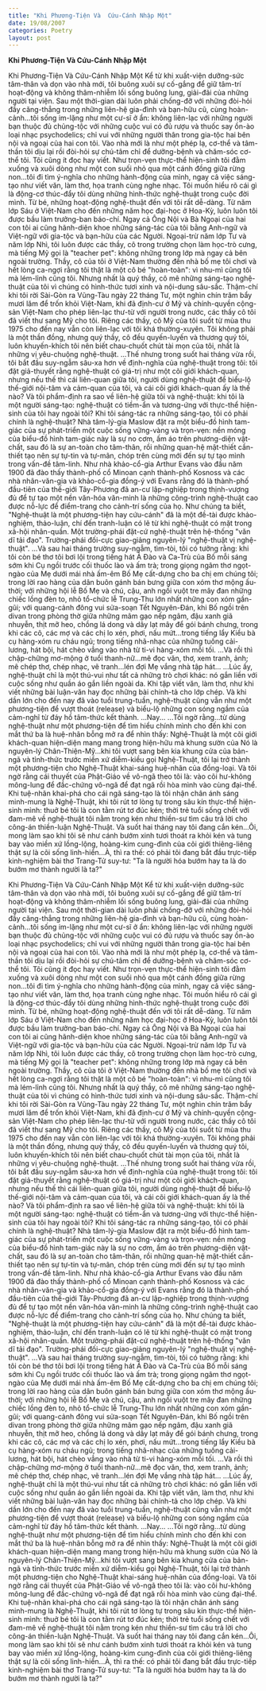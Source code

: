 ```yaml
---
title: "Khi Phương-Tiện Và  Cứu-Cánh Nhập Một"
date: 19/08/2007
categories: Poetry
layout: post
---
```


**Khi Phương-Tiện Và  Cứu-Cánh Nhập Một**

Khi Phương-Tiện Và Cứu-Cánh Nhập Một
     Kể từ khi xuất-viện dưỡng-sức tâm-thân và dọn vào nhà mới, tôi buông xuôi sự cố-gắng để giữ tâm-trí hoạt-động và không thâm-nhiễm lối sống buông lung, giải-đãi của những người tại viện.  Sau một thời-gian dài luôn phải chống-đỡ với những đòi-hỏi đầy căng-thẳng trong những liên-hệ gia-đình và bạn-hữu cũ, cùng hoàn-cảnh...tôi sống im-lặng như một cư-sĩ ở ẩn: không liên-lạc với những người bạn thuộc đủ chủng-tộc với những cuộc vui có đủ rượu và thuốc say ồn-ào loại nhạc psychodelics; chỉ vui với những người thân trong gia-tộc hai bên nội và ngoại của hai con tôi.  Vào nhà mới là như một phép lạ, cơ-thể và tâm-thần tôi dịu lại rồi đòi-hỏi sự chú-tâm chỉ để dưỡng-bệnh và chăm-sóc cơ-thể tôi.  Tôi cũng ít đọc hay viết.
     Như trọn-vẹn thực-thể hiện-sinh tôi đằm xuống và xuôi dòng như một con suối nhỏ qua một cánh đồng giữa rừng non...tôi đi tìm ý-nghĩa cho những hành-động của mình, ngay cả việc sáng-tạo như viết văn, làm thơ, họa tranh cùng nghe nhạc.  Tôi muốn hiểu rõ cái gì là động-cơ thúc-đẩy tôi dùng những hình-thức nghệ-thuật trong cuộc đời mình.  Từ bé, những hoạt-động nghệ-thuật đến với tôi rất dễ-dàng.  Từ năm lớp Sáu ở Việt-Nam cho đến những năm học đại-học ở Hoa-Kỳ, luôn luôn tôi được bầu làm trưởng-ban báo-chí.  Ngay cả Ông Nội và Bà Ngoại của hai con tôi ai cũng hãnh-diện khoe những sáng-tác của tôi bằng Anh-ngữ và Việt-ngữ với gia-tộc và bạn-hữu của các Người.  Ngoại-trừ năm lớp Tư và năm lớp Nhì, tôi luôn được các thầy, cô trong trường chọn làm học-trò cưng, mà tiếng Mỹ gọi là "teacher pet": không những trong lớp mà ngay cả bên ngoài trường.  Thầy, cô của tôi ở Việt-Nam thường đến nhà bố mẹ tôi chơi và hết lòng ca-ngợi rằng tôi thật là một cô bé "hoàn-toàn": vì nhu-mì cũng tôi mà lém-lỉnh cũng tôi.  Nhưng nhất là quý thầy, cô mê những sáng-tạo nghệ-thuật của tôi vì chúng có hình-thức tươi xinh và nội-dung sâu-sắc.  Thậm-chí khi tôi rời Sài-Gòn ra Vũng-Tàu ngày 22 tháng Tư, một nghìn chín trăm bẩy mươi lăm để trốn khỏi Việt-Nam, khi đã định-cư ở Mỹ và chính-quyền cộng-sản Việt-Nam cho phép liên-lạc thư-từ với người trong nước, các thầy cô tôi đã viết thư sang Mỹ cho tôi.  Riêng các thầy, cô Mỹ của tôi suốt từ mùa thu 1975 cho đến nay vẫn còn liên-lạc với tôi khá thường-xuyên.  Tôi không phải là một thần đồng, nhưng quý thầy, cô đều quyến-luyến và thương quý tôi, luôn khuyến-khích tôi nên biết chau-chuốt chút tài mọn của tôi, nhất là những vị yêu-chuộng nghệ-thuật.
     ...Thế nhưng trong suốt hai tháng vừa rồi, tôi bắt đầu suy-ngẫm sâu-xa hơn về định-nghĩa của nghệ-thuật trong tôi: tôi đặt giả-thuyết rằng nghệ-thuật có giá-trị như một cõi giới khách-quan, nhưng nếu thế thì cái liên-quan giữa tôi, người dùng nghệ-thuật để biểu-lộ thế-giới nội-tâm và cảm-quan của tôi, và cái cõi giới khách-quan ấy là thế nào?  Và tôi phẩm-định ra sao về liên-hệ giữa tôi và nghệ-thuật: khi tôi là một người sáng-tạo: nghệ-thuật có tiềm-ẩn và tương-ứng với thực-thể hiện-sinh của tôi hay ngoài tôi?  Khi tôi sáng-tác ra những sáng-tạo, tôi có phải chính là nghệ-thuật?
     Nhà tâm-lý-gia Maslow đặt ra một biểu-đồ hình tam-giác của sự phát-triển một cuộc sống vững-vàng và trọn-vẹn: nền móng của biểu-đồ hình tam-giác này là sự no cơm, ấm áo trên phương-diện vật-chất, sau đó là sự an-toàn cho tâm-thân, rồi những quan-hệ mật-thiết cần-thiết tạo nên sự tự-tin và tự-mãn, chóp trên cùng mới đến sự tự tạo mình trong vấn-đề tâm-linh.  Như nhà khảo-cổ-gia Arthur Evans vào đầu năm 1900 đã đào thấy thành-phố cổ Minoan cạnh thành-phố Kosnoss và các nhà nhân-văn-gia và khảo-cổ-gia đồng-ý với Evans rằng đó là thành-phố đầu-tiên của thế-giới Tây-Phương đã an-cư lập-nghiệp trong thịnh-vượng đủ để tự tạo một nền văn-hóa văn-minh là những công-trình nghệ-thuật cao được nỗ-lực để điểm-trang cho cảnh-trí sống của họ.
     Như chúng ta biết, "Nghệ-thuật là một phương-tiện hay cứu-cánh" đã là một đề-tài được khảo-nghiệm, thảo-luận, chí đến tranh-luận có lẽ từ khi nghệ-thuật có mặt trong xã-hội nhân-quần.  Một trường-phái đặt-cứ nghệ-thuật trên hệ-thống "văn dĩ tải đạo".  Trường-phái đối-cực giao-giảng nguyên-lý "nghệ-thuật vị nghệ-thuật".
     ...Và sau hai tháng trường suy-ngẫm, tìm-tòi, tôi có tưởng rằng: khi tôi còn bé thơ tôi bơi lội trong tiếng hát Ả Đào và Ca-Trù của Bố mỗi sáng sớm khi Cụ ngồi trước cối thuốc lào và ấm trà; trong giọng ngâm thơ ngọt-ngào của Mẹ dưới mái nhà ấm-êm Bố Mẹ cất-dựng cho ba chị em chúng tôi; trong lời rao hàng của dân buôn gánh bán bưng giữa con xóm thơ mộng ấu-thời; với những hội lễ Bố Mẹ và chú, cậu, anh ngồi vuột tre mây đan những chiếc lồng đèn to, nhỏ tổ-chức lễ Trung-Thu lớn nhất những con xóm gần-gũi; với quang-cảnh đông vui sửa-soạn Tết Nguyên-Đán, khi Bố ngồi trên divan trong phòng thờ giữa những mâm gạo nếp ngâm, đậu xanh giã nhuyễn, thịt mỡ heo, chồng lá dong và dây lạt mây để gói bánh chưng, trong khi các cô, các mợ và các chị lo xén, phơi, nấu mứt...trong tiếng lẩy Kiều bà cụ hàng-xóm ru cháu ngủ; trong tiếng nhã-nhạc của những tuống cải-lương, hát bội, hát chèo vẳng vào nhà từ ti-vi hàng-xóm mỗi tối.
      ...Và rồi thì chập-chững mơ-mộng ở tuổi thanh-nữ...mê đọc văn, thơ, xem tranh, ảnh; mê chép thơ, chép nhạc, vẽ tranh...lén đợi Mẹ vắng nhà tập hát...
      ...Lúc ấy, nghệ-thuật chỉ là một thú-vui như tất cả những trò chơi khác: nó gắn liền với cuộc sống như quần áo gắn liền ngoài da.  Khi tập viết văn, làm thơ, như khi viết những bài luận-văn hay đọc những bài chính-tả cho lớp chép. Và khi dần lớn cho đến nay đã vào tuổi trung-tuần, nghệ-thuật cũng vẫn như một phương-tiện để vượt thoát (release) và biểu-lộ những con sóng ngầm của cảm-nghĩ từ đáy hồ tâm-thức kết thành.
     ...Nay...
     ...Tôi ngờ rằng...từ dùng nghệ-thuật như một phương-tiện để tìm hiểu chính mình cho đến khi con mắt thứ ba là huệ-nhãn bỗng mở ra để nhìn thấy: Nghệ-Thuật là một cõi giới khách-quan hiện-diện mang mang trong hiện-hữu mà khung sườn của Nó là nguyên-lý Chân-Thiện-Mỹ...khi tôi vượt sang bên kia khung cửa của bản-ngã và tỉnh-thức trước miền xứ diễm-kiều gọi Nghệ-Thuật, tôi lại trở thành một phương-tiện cho Nghệ-Thuật khai-sáng huệ-nhãn của đồng-loại.  Và tôi ngờ rằng cái thuyết của Phật-Giáo về vô-ngã theo tôi là: vào cõi hư-không mông-lung để đắc-chứng vô-ngã để đạt ngã rồi hòa mình vào cùng đại-thể.  Khi tuệ-nhãn khai-phá cho cái ngã sáng-tạo là tôi nhận chân ánh sáng minh-mung là Nghệ-Thuật, khi tôi rút tơ lòng tự trong sâu kín thực-thể hiện-sinh mình: thuở bé tôi là con tằm rút tơ đúc kén; thời trẻ tuổi sống chết với đam-mê về nghệ-thuật tôi nằm trong kén như thiền-sư tìm câu trả lời cho công-án thiền-luận Nghệ-Thuật.  Và suốt hai tháng nay tôi đang cắn kén...Ôi, mong làm sao khi tôi sẽ như cánh bướm xinh tươi thoát ra khỏi kén và tung bay vào miền xứ lồng-lộng, hoàng-kim cung-đình của cõi giới thiêng-liêng thật sự là cõi sống linh-hiển...À, thì ra thế: có phải tôi đang bắt đầu trực-tiếp kinh-nghiệm bài thơ Trang-Tử suy-tư: "Ta là người hóa bướm hay ta là do bướm mơ thành người là ta?"

Khi Phương-Tiện Và Cứu-Cánh Nhập Một
     Kể từ khi xuất-viện dưỡng-sức tâm-thân và dọn vào nhà mới, tôi buông xuôi sự cố-gắng để giữ tâm-trí hoạt-động và không thâm-nhiễm lối sống buông lung, giải-đãi của những người tại viện.  Sau một thời-gian dài luôn phải chống-đỡ với những đòi-hỏi đầy căng-thẳng trong những liên-hệ gia-đình và bạn-hữu cũ, cùng hoàn-cảnh...tôi sống im-lặng như một cư-sĩ ở ẩn: không liên-lạc với những người bạn thuộc đủ chủng-tộc với những cuộc vui có đủ rượu và thuốc say ồn-ào loại nhạc psychodelics; chỉ vui với những người thân trong gia-tộc hai bên nội và ngoại của hai con tôi.  Vào nhà mới là như một phép lạ, cơ-thể và tâm-thần tôi dịu lại rồi đòi-hỏi sự chú-tâm chỉ để dưỡng-bệnh và chăm-sóc cơ-thể tôi.  Tôi cũng ít đọc hay viết.
     Như trọn-vẹn thực-thể hiện-sinh tôi đằm xuống và xuôi dòng như một con suối nhỏ qua một cánh đồng giữa rừng non...tôi đi tìm ý-nghĩa cho những hành-động của mình, ngay cả việc sáng-tạo như viết văn, làm thơ, họa tranh cùng nghe nhạc.  Tôi muốn hiểu rõ cái gì là động-cơ thúc-đẩy tôi dùng những hình-thức nghệ-thuật trong cuộc đời mình.  Từ bé, những hoạt-động nghệ-thuật đến với tôi rất dễ-dàng.  Từ năm lớp Sáu ở Việt-Nam cho đến những năm học đại-học ở Hoa-Kỳ, luôn luôn tôi được bầu làm trưởng-ban báo-chí.  Ngay cả Ông Nội và Bà Ngoại của hai con tôi ai cũng hãnh-diện khoe những sáng-tác của tôi bằng Anh-ngữ và Việt-ngữ với gia-tộc và bạn-hữu của các Người.  Ngoại-trừ năm lớp Tư và năm lớp Nhì, tôi luôn được các thầy, cô trong trường chọn làm học-trò cưng, mà tiếng Mỹ gọi là "teacher pet": không những trong lớp mà ngay cả bên ngoài trường.  Thầy, cô của tôi ở Việt-Nam thường đến nhà bố mẹ tôi chơi và hết lòng ca-ngợi rằng tôi thật là một cô bé "hoàn-toàn": vì nhu-mì cũng tôi mà lém-lỉnh cũng tôi.  Nhưng nhất là quý thầy, cô mê những sáng-tạo nghệ-thuật của tôi vì chúng có hình-thức tươi xinh và nội-dung sâu-sắc.  Thậm-chí khi tôi rời Sài-Gòn ra Vũng-Tàu ngày 22 tháng Tư, một nghìn chín trăm bẩy mươi lăm để trốn khỏi Việt-Nam, khi đã định-cư ở Mỹ và chính-quyền cộng-sản Việt-Nam cho phép liên-lạc thư-từ với người trong nước, các thầy cô tôi đã viết thư sang Mỹ cho tôi.  Riêng các thầy, cô Mỹ của tôi suốt từ mùa thu 1975 cho đến nay vẫn còn liên-lạc với tôi khá thường-xuyên.  Tôi không phải là một thần đồng, nhưng quý thầy, cô đều quyến-luyến và thương quý tôi, luôn khuyến-khích tôi nên biết chau-chuốt chút tài mọn của tôi, nhất là những vị yêu-chuộng nghệ-thuật.
     ...Thế nhưng trong suốt hai tháng vừa rồi, tôi bắt đầu suy-ngẫm sâu-xa hơn về định-nghĩa của nghệ-thuật trong tôi: tôi đặt giả-thuyết rằng nghệ-thuật có giá-trị như một cõi giới khách-quan, nhưng nếu thế thì cái liên-quan giữa tôi, người dùng nghệ-thuật để biểu-lộ thế-giới nội-tâm và cảm-quan của tôi, và cái cõi giới khách-quan ấy là thế nào?  Và tôi phẩm-định ra sao về liên-hệ giữa tôi và nghệ-thuật: khi tôi là một người sáng-tạo: nghệ-thuật có tiềm-ẩn và tương-ứng với thực-thể hiện-sinh của tôi hay ngoài tôi?  Khi tôi sáng-tác ra những sáng-tạo, tôi có phải chính là nghệ-thuật?
     Nhà tâm-lý-gia Maslow đặt ra một biểu-đồ hình tam-giác của sự phát-triển một cuộc sống vững-vàng và trọn-vẹn: nền móng của biểu-đồ hình tam-giác này là sự no cơm, ấm áo trên phương-diện vật-chất, sau đó là sự an-toàn cho tâm-thân, rồi những quan-hệ mật-thiết cần-thiết tạo nên sự tự-tin và tự-mãn, chóp trên cùng mới đến sự tự tạo mình trong vấn-đề tâm-linh.  Như nhà khảo-cổ-gia Arthur Evans vào đầu năm 1900 đã đào thấy thành-phố cổ Minoan cạnh thành-phố Kosnoss và các nhà nhân-văn-gia và khảo-cổ-gia đồng-ý với Evans rằng đó là thành-phố đầu-tiên của thế-giới Tây-Phương đã an-cư lập-nghiệp trong thịnh-vượng đủ để tự tạo một nền văn-hóa văn-minh là những công-trình nghệ-thuật cao được nỗ-lực để điểm-trang cho cảnh-trí sống của họ.
     Như chúng ta biết, "Nghệ-thuật là một phương-tiện hay cứu-cánh" đã là một đề-tài được khảo-nghiệm, thảo-luận, chí đến tranh-luận có lẽ từ khi nghệ-thuật có mặt trong xã-hội nhân-quần.  Một trường-phái đặt-cứ nghệ-thuật trên hệ-thống "văn dĩ tải đạo".  Trường-phái đối-cực giao-giảng nguyên-lý "nghệ-thuật vị nghệ-thuật".
     ...Và sau hai tháng trường suy-ngẫm, tìm-tòi, tôi có tưởng rằng: khi tôi còn bé thơ tôi bơi lội trong tiếng hát Ả Đào và Ca-Trù của Bố mỗi sáng sớm khi Cụ ngồi trước cối thuốc lào và ấm trà; trong giọng ngâm thơ ngọt-ngào của Mẹ dưới mái nhà ấm-êm Bố Mẹ cất-dựng cho ba chị em chúng tôi; trong lời rao hàng của dân buôn gánh bán bưng giữa con xóm thơ mộng ấu-thời; với những hội lễ Bố Mẹ và chú, cậu, anh ngồi vuột tre mây đan những chiếc lồng đèn to, nhỏ tổ-chức lễ Trung-Thu lớn nhất những con xóm gần-gũi; với quang-cảnh đông vui sửa-soạn Tết Nguyên-Đán, khi Bố ngồi trên divan trong phòng thờ giữa những mâm gạo nếp ngâm, đậu xanh giã nhuyễn, thịt mỡ heo, chồng lá dong và dây lạt mây để gói bánh chưng, trong khi các cô, các mợ và các chị lo xén, phơi, nấu mứt...trong tiếng lẩy Kiều bà cụ hàng-xóm ru cháu ngủ; trong tiếng nhã-nhạc của những tuống cải-lương, hát bội, hát chèo vẳng vào nhà từ ti-vi hàng-xóm mỗi tối.
      ...Và rồi thì chập-chững mơ-mộng ở tuổi thanh-nữ...mê đọc văn, thơ, xem tranh, ảnh; mê chép thơ, chép nhạc, vẽ tranh...lén đợi Mẹ vắng nhà tập hát...
      ...Lúc ấy, nghệ-thuật chỉ là một thú-vui như tất cả những trò chơi khác: nó gắn liền với cuộc sống như quần áo gắn liền ngoài da.  Khi tập viết văn, làm thơ, như khi viết những bài luận-văn hay đọc những bài chính-tả cho lớp chép. Và khi dần lớn cho đến nay đã vào tuổi trung-tuần, nghệ-thuật cũng vẫn như một phương-tiện để vượt thoát (release) và biểu-lộ những con sóng ngầm của cảm-nghĩ từ đáy hồ tâm-thức kết thành.
     ...Nay...
     ...Tôi ngờ rằng...từ dùng nghệ-thuật như một phương-tiện để tìm hiểu chính mình cho đến khi con mắt thứ ba là huệ-nhãn bỗng mở ra để nhìn thấy: Nghệ-Thuật là một cõi giới khách-quan hiện-diện mang mang trong hiện-hữu mà khung sườn của Nó là nguyên-lý Chân-Thiện-Mỹ...khi tôi vượt sang bên kia khung cửa của bản-ngã và tỉnh-thức trước miền xứ diễm-kiều gọi Nghệ-Thuật, tôi lại trở thành một phương-tiện cho Nghệ-Thuật khai-sáng huệ-nhãn của đồng-loại.  Và tôi ngờ rằng cái thuyết của Phật-Giáo về vô-ngã theo tôi là: vào cõi hư-không mông-lung để đắc-chứng vô-ngã để đạt ngã rồi hòa mình vào cùng đại-thể.  Khi tuệ-nhãn khai-phá cho cái ngã sáng-tạo là tôi nhận chân ánh sáng minh-mung là Nghệ-Thuật, khi tôi rút tơ lòng tự trong sâu kín thực-thể hiện-sinh mình: thuở bé tôi là con tằm rút tơ đúc kén; thời trẻ tuổi sống chết với đam-mê về nghệ-thuật tôi nằm trong kén như thiền-sư tìm câu trả lời cho công-án thiền-luận Nghệ-Thuật.  Và suốt hai tháng nay tôi đang cắn kén...Ôi, mong làm sao khi tôi sẽ như cánh bướm xinh tươi thoát ra khỏi kén và tung bay vào miền xứ lồng-lộng, hoàng-kim cung-đình của cõi giới thiêng-liêng thật sự là cõi sống linh-hiển...À, thì ra thế: có phải tôi đang bắt đầu trực-tiếp kinh-nghiệm bài thơ Trang-Tử suy-tư: "Ta là người hóa bướm hay ta là do bướm mơ thành người là ta?"
